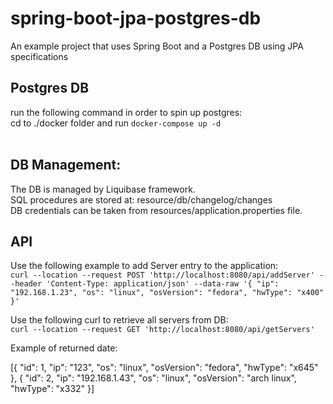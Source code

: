 # spring-boot-jpa-postgres-db

An example project that uses Spring Boot and a Postgres DB using JPA specifications  

## Postgres DB
run the following command in order to spin up postgres:<br/>
cd to ./docker folder and run `docker-compose up -d`<br/><br/>

## DB Management:
The DB is managed by Liquibase framework.<br/>
SQL procedures are stored at: resource/db/changelog/changes<br/>
DB credentials can be taken from resources/application.properties file.<br/>

## API
Use the following example to add Server entry to the application:<br/>
`curl --location --request POST 'http://localhost:8080/api/addServer' --header 'Content-Type: application/json' --data-raw '{
"ip": "192.168.1.23",
"os": "linux",
"osVersion": "fedora",
"hwType": "x400"
}'`


Use the following curl to retrieve all servers from DB:<br/>
`curl --location --request GET 'http://localhost:8080/api/getServers'`
<br/>

Example of returned date:<br/>

[{
"id": 1,
"ip": "123",
"os": "linux",
"osVersion": "fedora",
"hwType": "x645"
},
{
"id": 2,
"ip": "192.168.1.43",
"os": "linux",
"osVersion": "arch linux",
"hwType": "x332"
}]